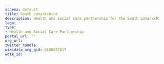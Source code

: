 ```yaml
---
schema: default
title: South Lanarkshire
description: Health and social care partnership for the South Lanarkshire area
logo: ''
type:
- Health and Social Care Partnership
portal_url: ''
org_url: 
twitter_handle: 
wikidata_org_qid: Q108837017
wdtk_id: 
---
```

